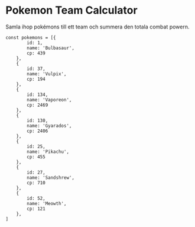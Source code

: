 # Pokemon Team Calculator
Samla ihop pokémons till ett team och summera den totala combat powern.

```
const pokemons = [{
        id: 1,
        name: 'Bulbasaur',
        cp: 439
    },
    {
        id: 37,
        name: 'Vulpix',
        cp: 194
    },
    {
        id: 134,
        name: 'Vaporeon',
        cp: 2469
    },
    {
        id: 130,
        name: 'Gyarados',
        cp: 2406
    },
    {
        id: 25,
        name: 'Pikachu',
        cp: 455
    },
    {
        id: 27,
        name: 'Sandshrew',
        cp: 710
    },
    {
        id: 52,
        name: 'Meowth',
        cp: 121
    },
]
```

